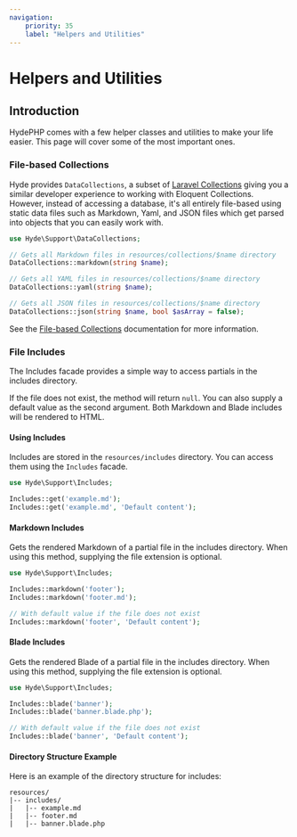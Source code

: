 ```yaml
---
navigation:
    priority: 35
    label: "Helpers and Utilities"
---
```


# Helpers and Utilities

## Introduction

HydePHP comes with a few helper classes and utilities to make your life easier. This page will cover some of the most important ones.

### File-based Collections

Hyde provides `DataCollections`, a subset of [Laravel Collections](https://laravel.com/docs/10.x/collections) giving you a similar developer experience to working with Eloquent Collections. However, instead of accessing a database,
it's all entirely file-based using static data files such as Markdown, Yaml, and JSON files which get parsed into objects that you can easily work with.

```php
use Hyde\Support\DataCollections;

// Gets all Markdown files in resources/collections/$name directory
DataCollections::markdown(string $name);

// Gets all YAML files in resources/collections/$name directory
DataCollections::yaml(string $name);

// Gets all JSON files in resources/collections/$name directory
DataCollections::json(string $name, bool $asArray = false);
```

See the [File-based Collections](collections) documentation for more information.

### File Includes

The Includes facade provides a simple way to access partials in the includes directory.

If the file does not exist, the method will return `null`.
You can also supply a default value as the second argument.
Both Markdown and Blade includes will be rendered to HTML.

#### Using Includes

Includes are stored in the `resources/includes` directory. You can access them using the `Includes` facade.

```php
use Hyde\Support\Includes;

Includes::get('example.md');
Includes::get('example.md', 'Default content');
```

#### Markdown Includes

Gets the rendered Markdown of a partial file in the includes directory.
When using this method, supplying the file extension is optional.

```php
use Hyde\Support\Includes;

Includes::markdown('footer');
Includes::markdown('footer.md');

// With default value if the file does not exist
Includes::markdown('footer', 'Default content');
```

#### Blade Includes

Gets the rendered Blade of a partial file in the includes directory.
When using this method, supplying the file extension is optional.

```php
use Hyde\Support\Includes;

Includes::blade('banner');
Includes::blade('banner.blade.php');

// With default value if the file does not exist
Includes::blade('banner', 'Default content');
```

#### Directory Structure Example

Here is an example of the directory structure for includes:

```tree
resources/
|-- includes/
|   |-- example.md
|   |-- footer.md
|   |-- banner.blade.php
```

